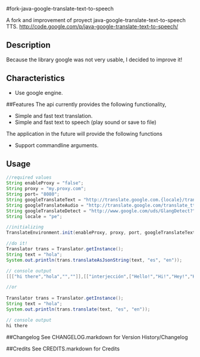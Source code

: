 #fork-java-google-translate-text-to-speech

A fork and improvement of proyect java-google-translate-text-to-speech TTS. http://code.google.com/p/java-google-translate-text-to-speech/

## Description

Because the library google was not very usable, I decided to improve it!

## Characteristics

  * Use google engine.

##Features
The api currently provides the following functionality,

  * Simple and fast text translation.
  * Simple and fast text to speech (play sound or save to file)
  
The application in the future will provide the following functions

   * Support commandline arguments.

## Usage


```java
//required values
String enableProxy = "false";
String proxy = "my.proxy.com";
String port= "8080";
String googleTranslateText = "http://translate.google.com.{locale}/translate_a/t?";
String googleTranslateAudio = "http://translate.google.com/translate_tts?";
String googleTranslateDetect = "http://www.google.com/uds/GlangDetect?";
String locale = "pe";	

//initializing
TranslateEnvironment.init(enableProxy, proxy, port, googleTranslateText, googleTranslateAudio, googleTranslateDetect, locale);

//do it!
Translator trans = Translator.getInstance();
String text = "hola";
System.out.println(trans.translateAsJsonString(text, "es", "en"));

// console output
[[["hi there","hola","",""]],[["interjección",["Hello!","Hi!","Hey!","Hullo!","Hallo!","Hoy!","Hail!"],[["Hello!",["¡Hola!","¡Caramba!","¡Oiga!","¡Diga!","¡Bueno!","¡Vale!"],,0.39160562],["Hi!",["¡Hola!"],,0.24506053],["Hey!",["¡Hola!","¡Eh!"],,0.038173068],["Hullo!",["¡Hola!","¡Caramba!","¡Oiga!","¡Diga!","¡Bueno!","¡Aló!"]],["Hallo!",["¡Hola!","¡Caramba!","¡Oiga!","¡Bueno!"]],["Hoy!",["¡Eh!","¡Hola!"]],["Hail!",["¡Salve!","¡Hola!"]]],"¡Hola!",9]],"es",,[["hi there",[1],true,false,634,0,2,0]],[["hola",1,[["hi there",634,true,false],["hello there",261,true,false],["Hey there",103,true,false],["hello",0,true,false],["hi",0,true,false]],[[0,4]],"hola"]],,,[],2]

//or
		
Translator trans = Translator.getInstance();
String text = "hola";
System.out.println(trans.translate(text, "es", "en"));

// console output
hi there
```


##Changelog
See CHANGELOG.markdown for Version History/Changelog

##Credits
See CREDITS.markdown for Credits
